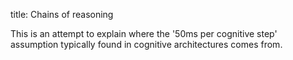 title: Chains of reasoning


This is an attempt to explain where the '50ms per cognitive step' assumption typically found in cognitive architectures comes from.
